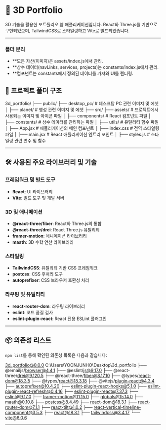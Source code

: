 # 🚀 3D Portfolio

3D 기술을 활용한 포트폴리오 웹 애플리케이션입니다. React와 Three.js를 기반으로 구현되었으며, TailwindCSS로 스타일링하고 Vite로 빌드되었습니다.

---

### **폴더 분리**
- **모든 자산(이미지)은 assets/index.js에서 관리.
- **상수 데이터(navLinks, services, projects)는 constants/index.js에서 관리.
- **컴포넌트는 constants에서 정의된 데이터를 가져와 UI를 렌더링.


## 📂 프로젝트 폴더 구조

3d_portfolio/ 
├── public/ 
  ├── desktop_pc/ # 데스크탑 PC 관련 이미지 및 에셋 │ 
  ├── planet/ # 행성 관련 이미지 및 에셋
├── src/ 
  ├── assets/ # 프로젝트에서 사용되는 이미지 및 아이콘 파일 │
  ├── components/ # React 컴포넌트 파일 │
  ├── constants/ # 상수 데이터를 관리하는 파일 │
  ├── utils/ # 유틸리티 함수 파일 │ 
  ├── App.jsx # 애플리케이션의 메인 컴포넌트 │
  ├── index.css # 전역 스타일링 파일 │
  ├── main.jsx # React 애플리케이션 엔트리 포인트 │ 
  ├── styles.js # 스타일링 관련 변수 및 함수

---

## 🛠️ 사용된 주요 라이브러리 및 기술

### **프레임워크 및 빌드 도구**
- **React**: UI 라이브러리
- **Vite**: 빌드 도구 및 개발 서버

### **3D 및 애니메이션**
- **@react-three/fiber**: React와 Three.js의 통합
- **@react-three/drei**: React Three.js 유틸리티
- **framer-motion**: 애니메이션 라이브러리
- **maath**: 3D 수학 연산 라이브러리

### **스타일링**
- **TailwindCSS**: 유틸리티 기반 CSS 프레임워크
- **postcss**: CSS 후처리 도구
- **autoprefixer**: CSS 브라우저 호환성 처리

### **라우팅 및 유틸리티**
- **react-router-dom**: 라우팅 라이브러리
- **eslint**: 코드 품질 검사
- **eslint-plugin-react**: React 전용 ESLint 플러그인

---

## 📦 의존성 리스트

`npm list`를 통해 확인된 의존성 목록은 다음과 같습니다:

3d_portfolio@0.0.0 C:\Users\YOONJUNHO\Desktop\3d_portfolio ├── @emailjs/browser@4.4.1 ├── @eslint/js@9.17.0 ├── @react-three/drei@9.120.5 ├── @react-three/fiber@8.17.10 ├── @types/react-dom@18.3.5 ├── @types/react@18.3.18 ├── @vitejs/plugin-react@4.3.4 ├── autoprefixer@10.4.20 ├── eslint-plugin-react-hooks@5.1.0 ├── eslint-plugin-react-refresh@0.4.16 ├── eslint-plugin-react@7.37.3 ├── eslint@9.17.0 ├── framer-motion@11.15.0 ├── globals@15.14.0 ├── maath@0.10.8 ├── postcss@8.4.49 ├── react-dom@18.3.1 ├── react-router-dom@7.1.1 ├── react-tilt@1.0.2 ├── react-vertical-timeline-component@3.5.3 ├── react@18.3.1 ├── tailwindcss@3.4.17 └── vite@6.0.6

---
